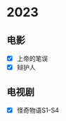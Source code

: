 # 2023

## 电影

- [x] 上帝的笔误 <!-- 1.2 -->
- [x] 辩护人 <!-- 1.22 -->

## 电视剧

- [x] 怪奇物语S1-S4 <!-- 1.7 -->